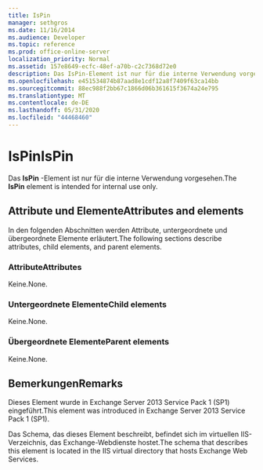 ```yaml
---
title: IsPin
manager: sethgros
ms.date: 11/16/2014
ms.audience: Developer
ms.topic: reference
ms.prod: office-online-server
localization_priority: Normal
ms.assetid: 157e8649-ecfc-48ef-a70b-c2c7368d72e0
description: Das IsPin-Element ist nur für die interne Verwendung vorgesehen.
ms.openlocfilehash: e451534874b87aad8e1cdf12a8f7409f63ca14bb
ms.sourcegitcommit: 88ec988f2bb67c1866d06b361615f3674a24e795
ms.translationtype: MT
ms.contentlocale: de-DE
ms.lasthandoff: 05/31/2020
ms.locfileid: "44468460"
---
```

# <a name="ispin"></a><span data-ttu-id="3e891-103">IsPin</span><span class="sxs-lookup"><span data-stu-id="3e891-103">IsPin</span></span>

<span data-ttu-id="3e891-104">Das **IsPin** -Element ist nur für die interne Verwendung vorgesehen.</span><span class="sxs-lookup"><span data-stu-id="3e891-104">The **IsPin** element is intended for internal use only.</span></span> 

## <a name="attributes-and-elements"></a><span data-ttu-id="3e891-105">Attribute und Elemente</span><span class="sxs-lookup"><span data-stu-id="3e891-105">Attributes and elements</span></span>

<span data-ttu-id="3e891-106">In den folgenden Abschnitten werden Attribute, untergeordnete und übergeordnete Elemente erläutert.</span><span class="sxs-lookup"><span data-stu-id="3e891-106">The following sections describe attributes, child elements, and parent elements.</span></span>
  
### <a name="attributes"></a><span data-ttu-id="3e891-107">Attribute</span><span class="sxs-lookup"><span data-stu-id="3e891-107">Attributes</span></span>

<span data-ttu-id="3e891-108">Keine.</span><span class="sxs-lookup"><span data-stu-id="3e891-108">None.</span></span>
  
### <a name="child-elements"></a><span data-ttu-id="3e891-109">Untergeordnete Elemente</span><span class="sxs-lookup"><span data-stu-id="3e891-109">Child elements</span></span>

<span data-ttu-id="3e891-110">Keine.</span><span class="sxs-lookup"><span data-stu-id="3e891-110">None.</span></span>
  
### <a name="parent-elements"></a><span data-ttu-id="3e891-111">Übergeordnete Elemente</span><span class="sxs-lookup"><span data-stu-id="3e891-111">Parent elements</span></span>

<span data-ttu-id="3e891-112">Keine.</span><span class="sxs-lookup"><span data-stu-id="3e891-112">None.</span></span>
  
## <a name="remarks"></a><span data-ttu-id="3e891-113">Bemerkungen</span><span class="sxs-lookup"><span data-stu-id="3e891-113">Remarks</span></span>

<span data-ttu-id="3e891-114">Dieses Element wurde in Exchange Server 2013 Service Pack 1 (SP1) eingeführt.</span><span class="sxs-lookup"><span data-stu-id="3e891-114">This element was introduced in Exchange Server 2013 Service Pack 1 (SP1).</span></span>
  
<span data-ttu-id="3e891-115">Das Schema, das dieses Element beschreibt, befindet sich im virtuellen IIS-Verzeichnis, das Exchange-Webdienste hostet.</span><span class="sxs-lookup"><span data-stu-id="3e891-115">The schema that describes this element is located in the IIS virtual directory that hosts Exchange Web Services.</span></span>
  

